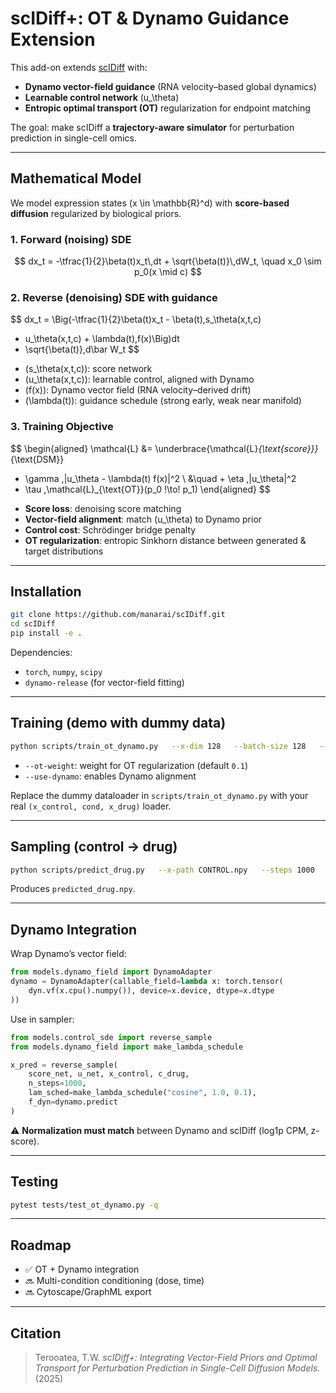 # scIDiff+: OT & Dynamo Guidance Extension

This add-on extends [scIDiff](https://github.com/manarai/scIDiff) with:

- **Dynamo vector-field guidance** (RNA velocity–based global dynamics)  
- **Learnable control network** \(u_\theta\)  
- **Entropic optimal transport (OT)** regularization for endpoint matching  

The goal: make scIDiff a **trajectory-aware simulator** for perturbation prediction in single-cell omics.

---

## Mathematical Model

We model expression states \(x \in \mathbb{R}^d\) with **score-based diffusion** regularized by biological priors.

### 1. Forward (noising) SDE
$$
dx_t = -\tfrac{1}{2}\beta(t)x_t\,dt + \sqrt{\beta(t)}\,dW_t, 
\quad x_0 \sim p_0(x \mid c)
$$

### 2. Reverse (denoising) SDE with guidance
$$
dx_t = \Big(-\tfrac{1}{2}\beta(t)x_t - \beta(t)\,s_\theta(x,t,c) 
+ u_\theta(x,t,c) + \lambda(t)\,f(x)\Big)dt 
+ \sqrt{\beta(t)}\,d\bar W_t
$$

- \(s_\theta(x,t,c)\): score network  
- \(u_\theta(x,t,c)\): learnable control, aligned with Dynamo  
- \(f(x)\): Dynamo vector field (RNA velocity–derived drift)  
- \(\lambda(t)\): guidance schedule (strong early, weak near manifold)  

### 3. Training Objective
$$
\begin{aligned}
\mathcal{L} &= 
\underbrace{\mathcal{L}_{\text{score}}}_{\text{DSM}}
+ \gamma \,\|u_\theta - \lambda(t) f(x)\|^2 \\
&\quad + \eta \,\|u_\theta\|^2
+ \tau \,\mathcal{L}_{\text{OT}}(p_0 \!\to\! p_1)
\end{aligned}
$$

- **Score loss**: denoising score matching  
- **Vector-field alignment**: match \(u_\theta\) to Dynamo prior  
- **Control cost**: Schrödinger bridge penalty  
- **OT regularization**: entropic Sinkhorn distance between generated & target distributions  

---

## Installation
```bash
git clone https://github.com/manarai/scIDiff.git
cd scIDiff
pip install -e .
```

Dependencies:  
- `torch`, `numpy`, `scipy`  
- `dynamo-release` (for vector-field fitting)  

---

## Training (demo with dummy data)
```bash
python scripts/train_ot_dynamo.py   --x-dim 128   --batch-size 128   --epochs 3   --ot-weight 0.1   --use-dynamo
```

- `--ot-weight`: weight for OT regularization (default `0.1`)  
- `--use-dynamo`: enables Dynamo alignment  

Replace the dummy dataloader in `scripts/train_ot_dynamo.py` with your real `(x_control, cond, x_drug)` loader.

---

## Sampling (control → drug)
```bash
python scripts/predict_drug.py   --x-path CONTROL.npy   --steps 1000
```

Produces `predicted_drug.npy`.

---

## Dynamo Integration

Wrap Dynamo’s vector field:
```python
from models.dynamo_field import DynamoAdapter
dynamo = DynamoAdapter(callable_field=lambda x: torch.tensor(
    dyn.vf(x.cpu().numpy()), device=x.device, dtype=x.dtype
))
```

Use in sampler:
```python
from models.control_sde import reverse_sample
from models.dynamo_field import make_lambda_schedule

x_pred = reverse_sample(
    score_net, u_net, x_control, c_drug,
    n_steps=1000,
    lam_sched=make_lambda_schedule("cosine", 1.0, 0.1),
    f_dyn=dynamo.predict
)
```

⚠️ **Normalization must match** between Dynamo and scIDiff (log1p CPM, z-score).

---

## Testing
```bash
pytest tests/test_ot_dynamo.py -q
```

---

## Roadmap
- ✅ OT + Dynamo integration  
- 🔜 Multi-condition conditioning (dose, time)  
- 🔜 Cytoscape/GraphML export  

---

## Citation
> Terooatea, T.W. *scIDiff+: Integrating Vector-Field Priors and Optimal Transport for Perturbation Prediction in Single-Cell Diffusion Models.* (2025)
